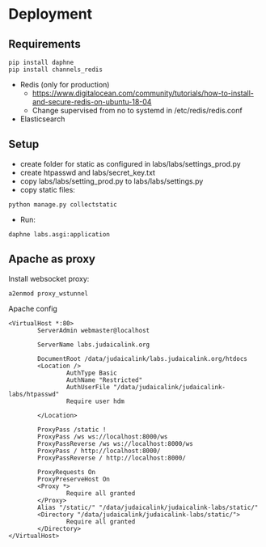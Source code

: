 # Deployment

## Requirements

```
pip install daphne
pip install channels_redis
```

- Redis (only for production)
   - https://www.digitalocean.com/community/tutorials/how-to-install-and-secure-redis-on-ubuntu-18-04
   - Change supervised from no to systemd in /etc/redis/redis.conf
- Elasticsearch


## Setup
- create folder for static as configured in labs/labs/settings_prod.py
- create htpasswd and labs/secret_key.txt
- copy labs/labs/setting_prod.py to labs/labs/settings.py
- copy static files:

```
python manage.py collectstatic
```

- Run:

```
daphne labs.asgi:application
```

## Apache as proxy

Install websocket proxy:
```
a2enmod proxy_wstunnel
```

Apache config

```
<VirtualHost *:80>
        ServerAdmin webmaster@localhost

        ServerName labs.judaicalink.org

        DocumentRoot /data/judaicalink/labs.judaicalink.org/htdocs
        <Location />
                AuthType Basic
                AuthName "Restricted"
                AuthUserFile "/data/judaicalink/judaicalink-labs/htpasswd"
                Require user hdm
        
        </Location>

        ProxyPass /static !
        ProxyPass /ws ws://localhost:8000/ws
        ProxyPassReverse /ws ws://localhost:8000/ws
        ProxyPass / http://localhost:8000/
        ProxyPassReverse / http://localhost:8000/

        ProxyRequests On
        ProxyPreserveHost On
        <Proxy *>
                Require all granted
        </Proxy>
        Alias "/static/" "/data/judaicalink/judaicalink-labs/static/"
        <Directory "/data/judaicalink/judaicalink-labs/static/">
                Require all granted
        </Directory>
</VirtualHost>
```
